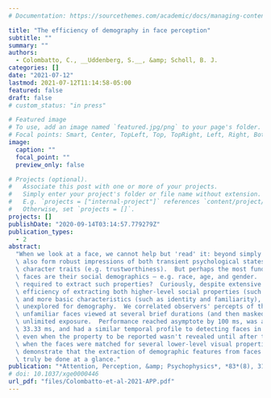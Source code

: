 ```yaml
---
# Documentation: https://sourcethemes.com/academic/docs/managing-content/

title: "The efficiency of demography in face perception"
subtitle: ""
summary: ""
authors:
  - Colombatto, C., __Uddenberg, S.__, &amp; Scholl, B. J.
categories: []
date: "2021-07-12"
lastmod: 2021-07-12T11:14:58-05:00
featured: false
draft: false
# custom_status: "in press"

# Featured image
# To use, add an image named `featured.jpg/png` to your page's folder.
# Focal points: Smart, Center, TopLeft, Top, TopRight, Left, Right, BottomLeft, Bottom, BottomRight.
image:
  caption: ""
  focal_point: ""
  preview_only: false

# Projects (optional).
#   Associate this post with one or more of your projects.
#   Simply enter your project's folder or file name without extension.
#   E.g. `projects = ["internal-project"]` references `content/project/deep-learning/index.md`.
#   Otherwise, set `projects = []`.
projects: []
publishDate: "2020-09-14T03:14:57.779279Z"
publication_types:
  - 2
abstract:
  "When we look at a face, we cannot help but 'read' it: beyond simply processing its identity, we\
  \ also form robust impressions of both transient psychological states (e.g. surprise) and stable\
  \ character traits (e.g. trustworthiness).  But perhaps the most fundamental traits we extract from\
  \ faces are their social demographics — e.g. race, age, and gender.  How much exposure is\
  \ required to extract such properties?  Curiously, despite extensive work on the temporal\
  \ efficiency of extracting both higher-level social properties (such as competence and dominance)\
  \ and more basic characteristics (such as identity and familiarity), this question remains largely\
  \ unexplored for demography.  We correlated observers' percepts of the race/age/gender of\
  \ unfamiliar faces viewed at several brief durations (and then masked) with their judgments after\
  \ unlimited exposure.  Performance reached asymptote by 100 ms, was above chance by only\
  \ 33.33 ms, and had a similar temporal profile to detecting faces in the first place.  This was true\
  \ even when the property to be reported wasn't revealed until after the face had disappeared, and\
  \ when the faces were matched for several lower-level visual properties.  Collectively, these results\
  \ demonstrate that the extraction of demographic features from faces is highly efficient, and can\
  \ truly be done at a glance."
publication: "*Attention, Perception, &amp; Psychophysics*, *83*(8), 3104-3117"
# doi: 10.1037/xge0000446
url_pdf: "files/Colombatto-et-al-2021-APP.pdf"
---
```


